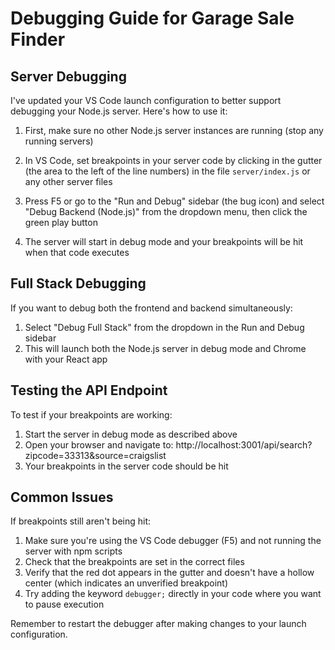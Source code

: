 # Debugging Guide for Garage Sale Finder

## Server Debugging

I've updated your VS Code launch configuration to better support debugging your Node.js server. Here's how to use it:

1. First, make sure no other Node.js server instances are running (stop any running servers)

2. In VS Code, set breakpoints in your server code by clicking in the gutter (the area to the left of the line numbers) in the file `server/index.js` or any other server files

3. Press F5 or go to the "Run and Debug" sidebar (the bug icon) and select "Debug Backend (Node.js)" from the dropdown menu, then click the green play button

4. The server will start in debug mode and your breakpoints will be hit when that code executes

## Full Stack Debugging

If you want to debug both the frontend and backend simultaneously:

1. Select "Debug Full Stack" from the dropdown in the Run and Debug sidebar
2. This will launch both the Node.js server in debug mode and Chrome with your React app

## Testing the API Endpoint

To test if your breakpoints are working:

1. Start the server in debug mode as described above
2. Open your browser and navigate to: http://localhost:3001/api/search?zipcode=33313&source=craigslist
3. Your breakpoints in the server code should be hit

## Common Issues

If breakpoints still aren't being hit:

1. Make sure you're using the VS Code debugger (F5) and not running the server with npm scripts
2. Check that the breakpoints are set in the correct files
3. Verify that the red dot appears in the gutter and doesn't have a hollow center (which indicates an unverified breakpoint)
4. Try adding the keyword `debugger;` directly in your code where you want to pause execution

Remember to restart the debugger after making changes to your launch configuration.

